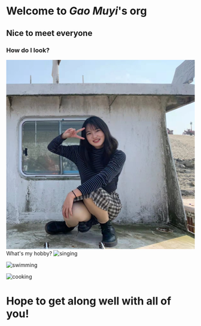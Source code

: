 # Welcome to *Gao Muyi*'s org
## Nice to meet everyone
### How do I look?
![my photo](https://github.com/zgmuyi520/.github/blob/main/assets/%E8%BF%91%E6%9C%9F%E7%94%9F%E6%B4%BB%E7%85%A7_WPS%E5%9B%BE%E7%89%87.jpg)
What's my hobby?
![singing](https://img.51miz.com/Element/00/90/00/37/4121b2ea_E900037_0952705e.png)

![swimming](https://img.51miz.com/preview/element/00/01/08/05/E-1080557-E1E75C00.jpg)

![cooking](https://ts1.cn.mm.bing.net/th/id/R-C.afee39ca23d2c504b1936d7c06b57782?rik=VwUAdr9E9LS5qQ&riu=http%3a%2f%2fpic.ntimg.cn%2ffile%2f20200304%2f24483961_212334786000_2.jpg&ehk=7zCX4rQv%2ftjhtAt4v%2bkZ6o%2fnjBAepHKzcvbLVOurqaM%3d&risl=&pid=ImgRaw&r=0)
# Hope to get along well with all of you!
